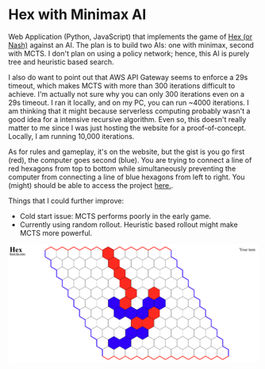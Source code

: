 # Hex with Minimax AI

Web Application (Python, JavaScript) that implements the game of [Hex (or Nash)](https://en.wikipedia.org/wiki/Hex_(board_game)) against an AI. The plan is to build two AIs: one with minimax, second with MCTS. I don't plan on using a policy network; hence, this AI is purely tree and heuristic based search. 

I also do want to point out that AWS API Gateway seems to enforce a 29s timeout, which makes MCTS with more than 300 iterations difficult to achieve. I'm actually not sure why you can only 300 iterations even on a 29s timeout. I ran it locally, and on my PC, you can run ~4000 iterations. I am thinking that it might because serverless computing probably wasn't a good idea for a intensive recursive algorithm. Even so, this doesn't really matter to me since I was just hosting the website for a proof-of-concept. Locally, I am running 10,000 iterations. 

As for rules and gameplay, it's on the website, but the gist is you go first (red), the computer goes second (blue). You are trying to connect a line of red hexagons from top to bottom while simultaneously preventing the computer from connecting a line of blue hexagons from left to right. You (might) should be able to access the project [here.](https://hex.d1hjg2b0quixy.amplifyapp.com/).

Things that I could further improve:
- Cold start issue: MCTS performs poorly in the early game. 
- Currently using random rollout. Heuristic based rollout might make MCTS more powerful.

![Hex Image](https://github.com/rohitamar/hex/blob/main/img/heximage.png)
